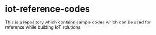 # iot-reference-codes
This is a repository which contains sample codes which can be used for reference while building IoT solutions
